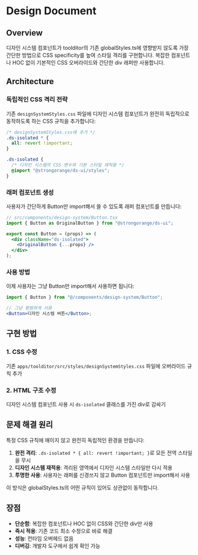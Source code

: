 # Design Document

## Overview

디자인 시스템 컴포넌트가 toolditor의 기존 globalStyles.ts에 영향받지 않도록 가장 간단한 방법으로 CSS specificity를 높여 스타일 격리를 구현합니다. 복잡한 컴포넌트나 HOC 없이 기본적인 CSS 오버라이드와 간단한 div 래퍼만 사용합니다.

## Architecture

### 독립적인 CSS 격리 전략

기존 `designSystemStyles.css` 파일에 디자인 시스템 컴포넌트가 완전히 독립적으로 동작하도록 하는 CSS 규칙을 추가합니다:

```css
/* designSystemStyles.css에 추가 */
.ds-isolated * {
  all: revert !important;
}

.ds-isolated {
  /* 디자인 시스템의 CSS 변수와 기본 스타일 재적용 */
  @import "@strongorange/ds-ui/styles";
}
```

### 래퍼 컴포넌트 생성

사용자가 간단하게 Button만 import해서 쓸 수 있도록 래퍼 컴포넌트를 만듭니다:

```jsx
// src/components/design-system/Button.tsx
import { Button as OriginalButton } from "@strongorange/ds-ui";

export const Button = (props) => (
  <div className="ds-isolated">
    <OriginalButton {...props} />
  </div>
);
```

### 사용 방법

이제 사용자는 그냥 Button만 import해서 사용하면 됩니다:

```jsx
import { Button } from "@/components/design-system/Button";

// 그냥 평범하게 사용
<Button>디자인 시스템 버튼</Button>;
```

## 구현 방법

### 1. CSS 수정

기존 `apps/toolditor/src/styles/designSystemStyles.css` 파일에 오버라이드 규칙 추가

### 2. HTML 구조 수정

디자인 시스템 컴포넌트 사용 시 `ds-isolated` 클래스를 가진 div로 감싸기

## 문제 해결 원리

특정 CSS 규칙에 매이지 않고 완전히 독립적인 환경을 만듭니다:

1. **완전 격리**: `.ds-isolated * { all: revert !important; }`로 모든 전역 스타일을 무시
2. **디자인 시스템 재적용**: 격리된 영역에서 디자인 시스템 스타일만 다시 적용
3. **투명한 사용**: 사용자는 래퍼를 신경쓰지 않고 Button 컴포넌트만 import해서 사용

이 방식은 globalStyles.ts의 어떤 규칙이 있어도 상관없이 동작합니다.

## 장점

- **단순함**: 복잡한 컴포넌트나 HOC 없이 CSS와 간단한 div만 사용
- **즉시 적용**: 기존 코드 최소 수정으로 바로 해결
- **성능**: 런타임 오버헤드 없음
- **디버깅**: 개발자 도구에서 쉽게 확인 가능
